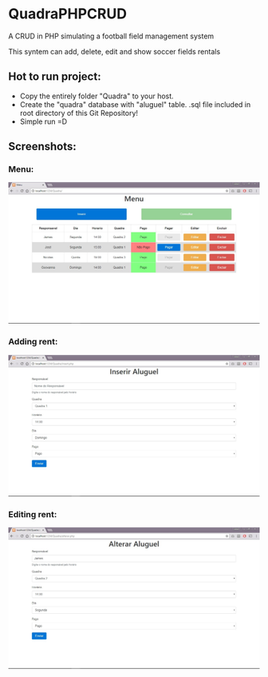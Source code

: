 # QuadraPHPCRUD
A CRUD in PHP simulating a football field management system

This syntem can add, delete, edit and show soccer fields rentals

## Hot to run project:
* Copy the entirely folder "Quadra" to your host.
* Create the "quadra" database with "aluguel" table. .sql file included in root directory of this Git Repository!
* Simple run =D

## Screenshots:
### Menu:
![alt text](https://github.com/jozerdj/QuadraPHPCRUD/blob/master/Prints/Menu.jpg)

### Adding rent:
![alt text](https://github.com/jozerdj/QuadraPHPCRUD/blob/master/Prints/Add.jpg)

### Editing rent:
![alt text](https://github.com/jozerdj/QuadraPHPCRUD/blob/master/Prints/Edit.jpg)





